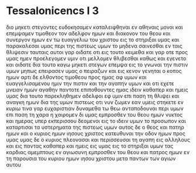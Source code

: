 # Tessalonicencs I 3
διο μηκετι στεγοντες ευδοκησαμεν καταλειφθηναι εν αθηναις μονοι
και επεμψαμεν τιμοθεον τον αδελφον ημων και διακονον του θεου και συνεργον ημων εν τω ευαγγελιω του χριστου εις το στηριξαι υμας και παρακαλεσαι υμας περι της πιστεως υμων
το μηδενα σαινεσθαι εν ταις θλιψεσιν ταυταις αυτοι γαρ οιδατε οτι εις τουτο κειμεθα
και γαρ οτε προς υμας ημεν προελεγομεν υμιν οτι μελλομεν θλιβεσθαι καθως και εγενετο και οιδατε
δια τουτο καγω μηκετι στεγων επεμψα εις το γνωναι την πιστιν υμων μηπως επειρασεν υμας ο πειραζων και εις κενον γενηται ο κοπος ημων
αρτι δε ελθοντος τιμοθεου προς ημας αφ υμων και ευαγγελισαμενου ημιν την πιστιν και την αγαπην υμων και οτι εχετε μνειαν ημων αγαθην παντοτε επιποθουντες ημας ιδειν καθαπερ και ημεις υμας
δια τουτο παρεκληθημεν αδελφοι εφ υμιν επι παση τη θλιψει και αναγκη ημων δια της υμων πιστεως
οτι νυν ζωμεν εαν υμεις στηκετε εν κυριω
τινα γαρ ευχαριστιαν δυναμεθα τω θεω ανταποδουναι περι υμων επι παση τη χαρα η χαιρομεν δι υμας εμπροσθεν του θεου ημων
νυκτος και ημερας υπερ εκπερισσου δεομενοι εις το ιδειν υμων το προσωπον και καταρτισαι τα υστερηματα της πιστεως υμων
αυτος δε ο θεος και πατηρ ημων και ο κυριος ημων ιησους χριστος κατευθυναι την οδον ημων προς υμας
υμας δε ο κυριος πλεονασαι και περισσευσαι τη αγαπη εις αλληλους και εις παντας καθαπερ και ημεις εις υμας
εις το στηριξαι υμων τας καρδιας αμεμπτους εν αγιωσυνη εμπροσθεν του θεου και πατρος ημων εν τη παρουσια του κυριου ημων ιησου χριστου μετα παντων των αγιων αυτου
